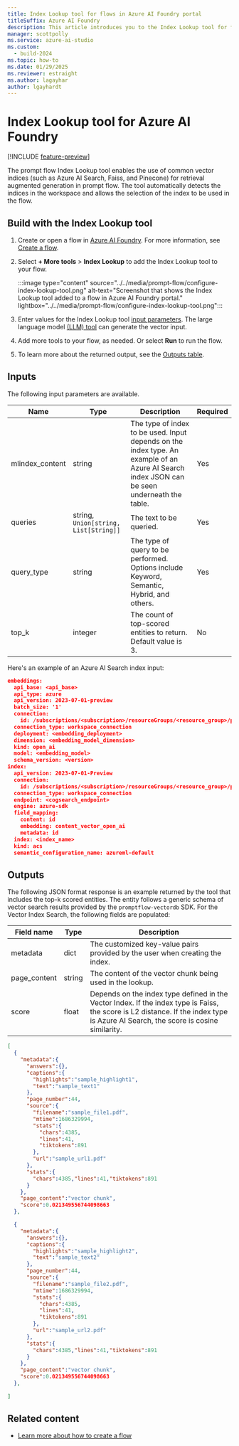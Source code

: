 ```yaml
---
title: Index Lookup tool for flows in Azure AI Foundry portal
titleSuffix: Azure AI Foundry
description: This article introduces you to the Index Lookup tool for flows in Azure AI Foundry portal.
manager: scottpolly
ms.service: azure-ai-studio
ms.custom:
  - build-2024
ms.topic: how-to
ms.date: 01/29/2025
ms.reviewer: estraight
ms.author: lagayhar
author: lgayhardt
---
```


# Index Lookup tool for Azure AI Foundry

[!INCLUDE [feature-preview](../../includes/feature-preview.md)]

The prompt flow Index Lookup tool enables the use of common vector indices (such as Azure AI Search, Faiss, and Pinecone) for retrieval augmented generation in prompt flow. The tool automatically detects the indices in the workspace and allows the selection of the index to be used in the flow.

## Build with the Index Lookup tool

1. Create or open a flow in [Azure AI Foundry](https://ai.azure.com). For more information, see [Create a flow](../flow-develop.md).
1. Select **+ More tools** > **Index Lookup** to add the Index Lookup tool to your flow.

    :::image type="content" source="../../media/prompt-flow/configure-index-lookup-tool.png" alt-text="Screenshot that shows the Index Lookup tool added to a flow in Azure AI Foundry portal." lightbox="../../media/prompt-flow/configure-index-lookup-tool.png":::

1. Enter values for the Index Lookup tool [input parameters](#inputs). The large language model [(LLM) tool](llm-tool.md) can generate the vector input.
1. Add more tools to your flow, as needed. Or select **Run** to run the flow.
1. To learn more about the returned output, see the [Outputs table](#outputs).

## Inputs

The following input parameters are available.

| Name | Type | Description | Required |
| ---- | ---- | ----------- | -------- |
| mlindex_content | string | The type of index to be used. Input depends on the index type. An example of an Azure AI Search index JSON can be seen underneath the table. | Yes |
| queries | string, `Union[string, List[String]]` | The text to be queried.| Yes |
|query_type | string | The type of query to be performed. Options include Keyword, Semantic, Hybrid, and others.  | Yes |
| top_k | integer | The count of top-scored entities to return. Default value is 3. | No |

Here's an example of an Azure AI Search index input:

```json
embeddings:
  api_base: <api_base>
  api_type: azure
  api_version: 2023-07-01-preview
  batch_size: '1'
  connection:
    id: /subscriptions/<subscription>/resourceGroups/<resource_group>/providers/Microsoft.MachineLearningServices/workspaces/<workspace> /connections/<AOAI_connection>
  connection_type: workspace_connection
  deployment: <embedding_deployment>
  dimension: <embedding_model_dimension>
  kind: open_ai
  model: <embedding_model>
  schema_version: <version>
index:
  api_version: 2023-07-01-Preview
  connection:
    id: /subscriptions/<subscription>/resourceGroups/<resource_group>/providers/Microsoft.MachineLearningServices/workspaces/<workspace> /connections/<cogsearch_connection>
  connection_type: workspace_connection
  endpoint: <cogsearch_endpoint>
  engine: azure-sdk
  field_mapping:
    content: id
    embedding: content_vector_open_ai
    metadata: id
  index: <index_name>
  kind: acs
  semantic_configuration_name: azureml-default
```

## Outputs

The following JSON format response is an example returned by the tool that includes the top-k scored entities. The entity follows a generic schema of vector search results provided by the `promptflow-vectordb` SDK. For the Vector Index Search, the following fields are populated:

| Field name | Type | Description |
| ---- | ---- | ----------- |
| metadata | dict | The customized key-value pairs provided by the user when creating the index. |
| page_content | string | The content of the vector chunk being used in the lookup. |
| score | float | Depends on the index type defined in the Vector Index. If the index type is Faiss, the score is L2 distance. If the index type is Azure AI Search, the score is cosine similarity. |

```json
[
  {
    "metadata":{
      "answers":{},
      "captions":{
        "highlights":"sample_highlight1",
        "text":"sample_text1"
      },
      "page_number":44,
      "source":{
        "filename":"sample_file1.pdf",
        "mtime":1686329994,
        "stats":{
          "chars":4385,
          "lines":41,
          "tiktokens":891
        },
        "url":"sample_url1.pdf"
      },
      "stats":{
        "chars":4385,"lines":41,"tiktokens":891
      }
    },
    "page_content":"vector chunk",
    "score":0.021349556744098663
  },

  {
    "metadata":{
      "answers":{},
      "captions":{
        "highlights":"sample_highlight2",
        "text":"sample_text2"
      },
      "page_number":44,
      "source":{
        "filename":"sample_file2.pdf",
        "mtime":1686329994,
        "stats":{
          "chars":4385,
          "lines":41,
          "tiktokens":891
        },
        "url":"sample_url2.pdf"
      },
      "stats":{
        "chars":4385,"lines":41,"tiktokens":891
      }
    },
    "page_content":"vector chunk",
    "score":0.021349556744098663
  },
    
]

```

## Related content

- [Learn more about how to create a flow](../flow-develop.md)

